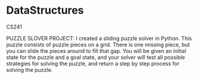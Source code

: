 # DataStructures
CS241

PUZZLE SLOVER PROJECT: I created a sliding puzzle solver in Python. This puzzle consists of puzzle pieces on a grid. There is one missing piece, but you can slide the pieces around to fill that gap. You will be given an initial state for the puzzle and a goal state, and your solver will test all possible strategies for solving the puzzle, and return a step by step process for solving the puzzle.

